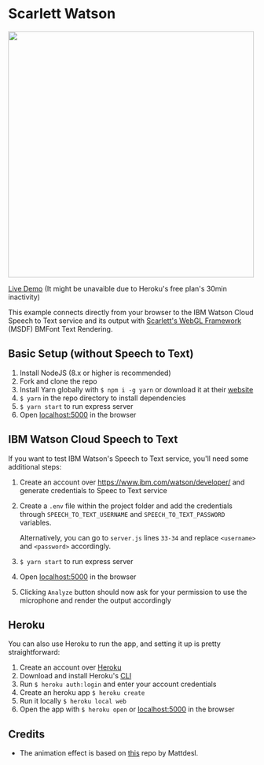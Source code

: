 # Scarlett Watson

<img src="WatsonSpeech+ScarlettMSDF.gif?raw=true" width="500px">

[Live Demo](https://scarlett-watson.herokuapp.com/)
(It might be unavaible due to Heroku's free plan's 30min inactivity)

This example connects directly from your browser to the IBM Watson Cloud Speech to Text service and its output with [Scarlett's WebGL Framework](https://github.com/scarlettgamestudio/scarlett-framework) (MSDF) BMFont Text Rendering. 

## Basic Setup (without Speech to Text)

1. Install NodeJS (8.x or higher is recommended)
2. Fork and clone the repo
3. Install Yarn globally with `$ npm i -g yarn` or download it at their [website](https://yarnpkg.com/en/docs/install)
4. `$ yarn` in the repo directory to install dependencies
5. `$ yarn start` to run express server
6. Open [localhost:5000](http://localhost:5000) in the browser

## IBM Watson Cloud Speech to Text

If you want to test IBM Watson's Speech to Text service, you'll need some additional steps:
1. Create an account over https://www.ibm.com/watson/developer/ and generate credentials to Speec to Text service
2. Create a `.env` file within the project folder and add the credentials through `SPEECH_TO_TEXT_USERNAME` and `SPEECH_TO_TEXT_PASSWORD` variables. 

    Alternatively, you can go to `server.js` lines `33-34` and replace `<username>` and `<password>` accordingly.
3. `$ yarn start` to run express server
4. Open [localhost:5000](http://localhost:5000) in the browser
5. Clicking `Analyze` button should now ask for your permission to use the microphone and render the output accordingly

## Heroku

You can also use Heroku to run the app, and setting it up is pretty straightforward:
1. Create an account over [Heroku](https://www.heroku.com)
2. Download and install Heroku's [CLI](https://devcenter.heroku.com/articles/heroku-cli#download-and-install)
3. Run `$ heroku auth:login` and enter your account credentials
4. Create an heroku app `$ heroku create`
5. Run it locally `$ heroku local web`
6. Open the app with `$ heroku open` or [localhost:5000](http://localhost:5000) in the browser

## Credits

- The animation effect is based on [this](https://github.com/Jam3/three-bmfont-text) repo by Mattdesl.
